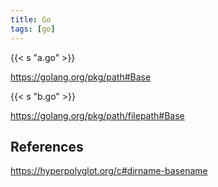 ```yaml
---
title: Go
tags: [go]
---
```


{{< s "a.go" >}}

<https://golang.org/pkg/path#Base>

{{< s "b.go" >}}

<https://golang.org/pkg/path/filepath#Base>

## References

<https://hyperpolyglot.org/c#dirname-basename>
